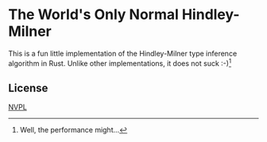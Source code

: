 # The World's Only Normal Hindley-Milner

This is a fun little implementation of the Hindley-Milner type inference algorithm
in Rust. Unlike other implementations, it does not suck :-)[^1]

## License

[NVPL](https://git.pixie.town/thufie/npl-builder/raw/branch/main/nvpl.md)

[^1]: Well, the performance might...